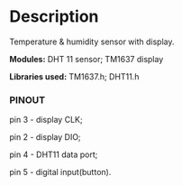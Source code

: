 # Description

Temperature & humidity sensor with display.

**Modules:**
DHT 11 sensor;
TM1637 display

**Libraries used:**
TM1637.h;
DHT11.h

### PINOUT

pin 3 - display CLK;

pin 2 - display DIO;

pin 4 - DHT11 data port;

pin 5 - digital input(button).

